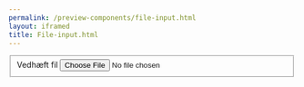 ```yaml
--- 
permalink: /preview-components/file-input.html
layout: iframed 
title: File-input.html
---
```

<div class="container">
    <form class="form">
        <fieldset>
            <div class="form-group file-input">
                <label class="form-label" for="file">Vedhæft fil</label>
                <input type="file" id="file" name="file">
            </div>
        </fieldset>
    </form>
</div>